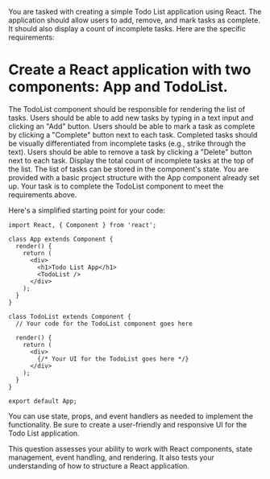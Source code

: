 You are tasked with creating a simple Todo List application using React. The application should allow users to add, remove, and mark tasks as complete. It should also display a count of incomplete tasks. Here are the specific requirements:

# Create a React application with two components: App and TodoList.

The TodoList component should be responsible for rendering the list of tasks.
Users should be able to add new tasks by typing in a text input and clicking an "Add" button.
Users should be able to mark a task as complete by clicking a "Complete" button next to each task. Completed tasks should be visually differentiated from incomplete tasks (e.g., strike through the text).
Users should be able to remove a task by clicking a "Delete" button next to each task.
Display the total count of incomplete tasks at the top of the list.
The list of tasks can be stored in the component's state.
You are provided with a basic project structure with the App component already set up. Your task is to complete the TodoList component to meet the requirements above.

Here's a simplified starting point for your code:

```
import React, { Component } from 'react';

class App extends Component {
  render() {
    return (
      <div>
        <h1>Todo List App</h1>
        <TodoList />
      </div>
    );
  }
}

class TodoList extends Component {
  // Your code for the TodoList component goes here

  render() {
    return (
      <div>
        {/* Your UI for the TodoList goes here */}
      </div>
    );
  }
}

export default App;

```

You can use state, props, and event handlers as needed to implement the functionality. Be sure to create a user-friendly and responsive UI for the Todo List application.

This question assesses your ability to work with React components, state management, event handling, and rendering. It also tests your understanding of how to structure a React application.
